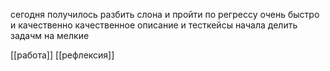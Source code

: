 сегодня получилось разбить слона и пройти по регрессу очень быстро и качественно 
качественное описание и тесткейсы
начала делить задачм на мелкие

[[работа]]
[[рефлексия]]